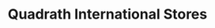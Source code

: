 ---
title: "Quadrath International Stores"
url: /bergheim/quadrath-international-stores/
shop: Kiosk
---